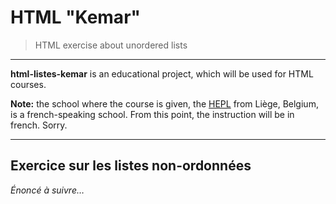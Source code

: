 # HTML "Kemar"

> HTML exercise about unordered lists

* * *

**html-listes-kemar** is an educational project, which will be used for HTML courses.

**Note:** the school where the course is given, the [HEPL](http://www.provincedeliege.be/hauteecole) from Liège, Belgium, is a french-speaking school. From this point, the instruction will be in french. Sorry.

* * *

## Exercice sur les listes non-ordonnées

_Énoncé à suivre…_
